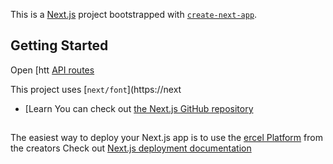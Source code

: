 This is a [Next.js](https://nextjs.org) project bootstrapped with [`create-next-app`](https://nextjs.org/docs/pages/api-reference/create-next-app).

## Getting Started

Open [htt
[API routes](https://nextjs.org/docs/pages/building-your-application/routng/ap-routes)

This project uses [`next/font`](https://next
- [Learn 
You can check out [the Next.js GitHub repository](https://github.com/vercel/next.js) 
## 
The easiest way to deploy your Next.js app is to use the [ercel Platform](https://vercel.com/new?utm_medium=default-template&filter=next.js&utm_source=create-next-app&utm_campaign=create-next-app-readme) from the creators 
Check out  [Next.js deployment documentation](https://nextjs.org/docs/pages/building-your-application/deploying) 
